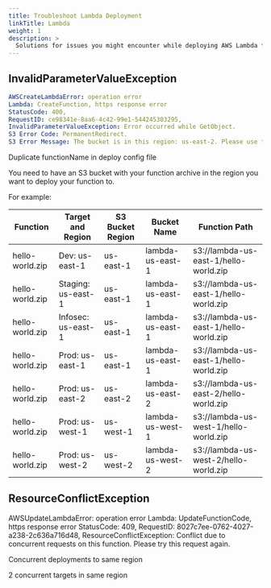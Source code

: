 ```yaml
---
title: Troubleshoot Lambda Deployment
linkTitle: Lambda
weight: 1
description: >
  Solutions for issues you might encounter while deploying AWS Lambda functions using the Armory CD-as-a-Service.
---
```




## InvalidParameterValueException

```yaml
AWSCreateLambdaError: operation error 
Lambda: CreateFunction, https response error 
StatusCode: 400, 
RequestID: ce98341e-8aa6-4c42-99e1-544245303295, 
InvalidParameterValueException: Error occurred while GetObject. 
S3 Error Code: PermanentRedirect. 
S3 Error Message: The bucket is in this region: us-east-2. Please use this region to retry the request
```

Duplicate functionName in deploy config file

You need to have an S3 bucket with your function archive in the region you want to deploy your function to.

For example:

| Function        | Target and Region | S3 Bucket Region | Bucket Name   | Function Path                      | 
|-----------------|-------------------|------------------|---------------|------------------------------------|
| hello-world.zip | Dev: us-east-1       | us-east-1        | lambda-us-east-1 | s3://lambda-us-east-1/hello-world.zip | 
| hello-world.zip | Staging: us-east-1   | us-east-1           | lambda-us-east-1 | s3://lambda-us-east-1/hello-world.zip | 
| hello-world.zip | Infosec: us-east-1   | us-east-1           | lambda-us-east-1 | s3://lambda-us-east-1/hello-world.zip |
| hello-world.zip | Prod: us-east-1      | us-east-1           | lambda-us-east-1 | s3://lambda-us-east-1/hello-world.zip |
| hello-world.zip | Prod: us-east-2      | us-east-2           | lambda-us-east-2 | s3://lambda-us-east-2/hello-world.zip |
| hello-world.zip | Prod: us-west-1      | us-west-1           | lambda-us-west-1 | s3://lambda-us-west-1/hello-world.zip |
| hello-world.zip | Prod: us-west-2      | us-west-2           | lambda-us-west-2 | s3://lambda-us-west-2/hello-world.zip |




## ResourceConflictException

AWSUpdateLambdaError: operation error Lambda: UpdateFunctionCode, https response error StatusCode: 409, RequestID: 8027c7ee-0762-4027-a238-2c636a716d48, ResourceConflictException: Conflict due to concurrent requests on this function. Please try this request again.

 Concurrent deployments to same region


2 concurrent targets in same region
